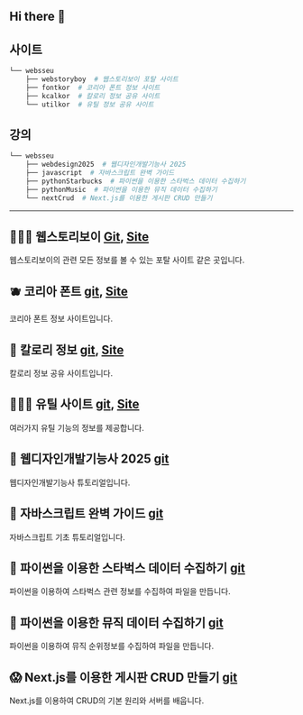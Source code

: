 ## Hi there 👋

## 사이트 
```bash
└── websseu
    ├── webstoryboy  # 웹스토리보이 포탈 사이트
    ├── fontkor  # 코리아 폰트 정보 사이트
    ├── kcalkor  # 칼로리 정보 공유 사이트
    └── utilkor  # 유틸 정보 공유 사이트
```
## 강의
```bash
└── websseu
    ├── webdesign2025  # 웹디자인개발기능사 2025
    ├── javascript  # 자바스크립트 완벽 가이드
    ├── pythonStarbucks  # 파이썬을 이용한 스타벅스 데이터 수집하기
    ├── pythonMusic  # 파이썬을 이용한 뮤직 데이터 수집하기
    └── nextCrud  # Next.js를 이용한 게시판 CRUD 만들기  
```
----------------------------------------------------------------------

## 👩🏻‍💻 웹스토리보이 [Git](https://github.com/websseu/webstoryboy), [Site](https://webstoryboy.vercel.app)   
웹스토리보이의 관련 모든 정보를 볼 수 있는 포탈 사이트 같은 곳입니다.   

## 🫐 코리아 폰트 [git](https://github.com/websseu/fontkor), [Site](https://fontkor.vercel.app)   
코리아 폰트 정보 사이트입니다.    

## 🐶 칼로리 정보 [git](https://github.com/websseu/kaclkor), [Site](https://kcalkor.vercel.app)   
칼로리 정보 공유 사이트입니다.      

## 🧑🏼‍💻 유틸 사이트 [git](https://github.com/websseu/utilkor), [Site](https://utilkor.vercel.app)  
여러가지 유틸 기능의 정보를 제공합니다.   

## 🧠 웹디자인개발기능사 2025 [git](https://github.com/websseu/webdesign2025)   
웹디자인개발기능사 튜토리얼입니다.   

## 🤑 자바스크립트 완벽 가이드 [git](https://github.com/websseu/javascript)   
자바스크립트 기초 튜토리얼입니다.   

## 🥶 파이썬을 이용한 스타벅스 데이터 수집하기 [git](https://github.com/websseu/pythonStarbucks)   
파이썬을 이용하여 스타벅스 관련 정보를 수집하여 파일을 만듭니다.

## 🥶 파이썬을 이용한 뮤직 데이터 수집하기 [git](https://github.com/websseu/pythonMusic)   
파이썬을 이용하여 뮤직 순위정보를 수집하여 파일을 만듭니다.

## 😱 Next.js를 이용한 게시판 CRUD 만들기 [git](https://github.com/websseu/next-crud)   
Next.js를 이용하여 CRUD의 기본 원리와 서버를 배웁니다.
 
